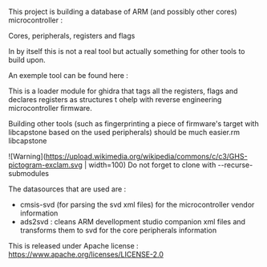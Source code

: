 This project is building a database of ARM (and possibly other cores) microcontroller :

Cores, peripherals, registers and flags

In by itself this is not a real tool but actually something for other tools to build upon.

An exemple tool can be found here :

This is a loader module for ghidra that tags all the registers,
flags and declares registers as structures t ohelp with reverse engineering
microcontroller firmware.

Building other tools (such as fingerprinting a piece of firmware's target with
libcapstone based on the used peripherals) should be much easier.rm libcapstone

![Warning](https://upload.wikimedia.org/wikipedia/commons/c/c3/GHS-pictogram-exclam.svg | width=100)
Do not forget to clone with --recurse-submodules

The datasources that are used are :
- cmsis-svd (for parsing the svd xml files) for the microcontroller vendor information
- ads2svd : cleans ARM devellopment studio companion xml files and transforms them to svd for the core peripherals information

This is released under Apache license : https://www.apache.org/licenses/LICENSE-2.0